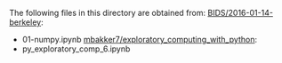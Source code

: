 The following files in this directory are obtained from:
[BIDS/2016-01-14-berkeley](https://github.com/BIDS/2016-01-14-berkeley):
- 01-numpy.ipynb
[mbakker7/exploratory_computing_with_python](https://github.com/mbakker7/exploratory_computing_with_python):
- py_exploratory_comp_6.ipynb
